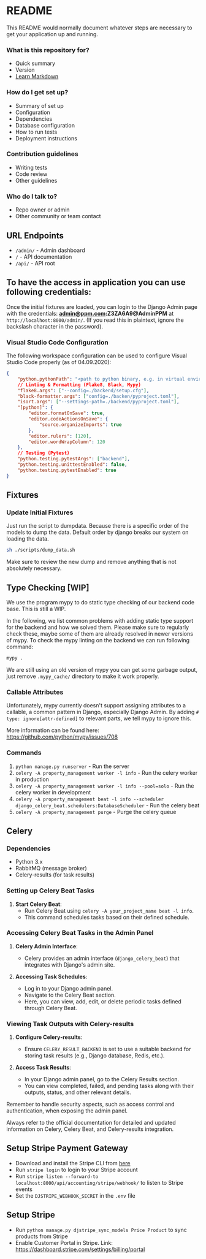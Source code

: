# README

This README would normally document whatever steps are necessary to get your application up and running.

### What is this repository for?

-   Quick summary
-   Version
-   [Learn Markdown](https://bitbucket.org/tutorials/markdowndemo)

### How do I get set up?

-   Summary of set up
-   Configuration
-   Dependencies
-   Database configuration
-   How to run tests
-   Deployment instructions

### Contribution guidelines

-   Writing tests
-   Code review
-   Other guidelines

### Who do I talk to?

-   Repo owner or admin
-   Other community or team contact

## URL Endpoints

-   `/admin/` - Admin dashboard
-   `/` - API documentation
-   `/api/` - API root

## To have the access in application you can use following credentials:

Once the initial fixtures are loaded, you can login to the Django Admin page with the credentials: **admin@ppm.com:Z3ZA6A9@AdminPPM** at `http://localhost:8000/admin/`.
(If you read this in plaintext, ignore the backslash character in the password).

### Visual Studio Code Configuration

The following workspace configuration can be used to configure Visual Studio Code properly (as of 04.09.2020):

```json
{
	"python.pythonPath": "<path to python binary, e.g. in virtual environment>",
	// Linting & Formatting (Flake8, Black, Mypy)
	"flake8.args": ["--config=./backend/setup.cfg"],
	"black-formatter.args": ["config=./backen/pyproject.toml"],
	"isort.args": ["--settings-path=./backend/pyproject.toml"],
	"[python]": {
		"editor.formatOnSave": true,
		"editor.codeActionsOnSave": {
			"source.organizeImports": true
		},
		"editor.rulers": [120],
		"editor.wordWrapColumn": 120
	},
	// Testing (Pytest)
	"python.testing.pytestArgs": ["backend"],
	"python.testing.unittestEnabled": false,
	"python.testing.pytestEnabled": true
}
```

## Fixtures

### Update Initial Fixtures

Just run the script to dumpdata. Because there is a specific order of the models to dump the data. Default order by django breaks our system on loading the data.

```bash
sh ./scripts/dump_data.sh
```

Make sure to review the new dump and remove anything that is not absolutely necessary.

## Type Checking [WIP]

We use the program mypy to do static type checking of our backend code base. This is still a WIP.

In the following, we list common problems with adding static type support for the backend and how we solved them. Please make sure to regularly check these, maybe some of them are already resolved in newer versions of mypy. To check the mypy linting on the backend we can run following command:

```bash
mypy .
```

We are still using an old version of mypy you can get some garbage output, just remove `.mypy_cache/` directory to make it work properly.

### Callable Attributes

Unfortunately, mypy currently doesn't support assigning attributes to a callable, a common pattern in Django, especially Django Admin. By adding `# type: ignore[attr-defined]` to relevant parts, we tell mypy to ignore this.

More information can be found here: https://github.com/python/mypy/issues/708

### Commands

1. `python manage.py runserver` - Run the server
2. `celery -A property_management worker -l info` - Run the celery worker in production
3. `celery -A property_management worker -l info --pool=solo` - Run the celery worker in development
4. `celery -A property_management beat -l info --scheduler django_celery_beat.schedulers:DatabaseScheduler` - Run the celery beat
5. `celery -A property_management purge` - Purge the celery queue

## Celery

### Dependencies

-   Python 3.x
-   RabbitMQ (message broker)
-   Celery-results (for task results)

### Setting up Celery Beat Tasks

1. **Start Celery Beat**:
    - Run Celery Beat using `celery -A your_project_name beat -l info`.
    - This command schedules tasks based on their defined schedule.

### Accessing Celery Beat Tasks in the Admin Panel

1. **Celery Admin Interface**:

    - Celery provides an admin interface (`django_celery_beat`) that integrates with Django's admin site.

2. **Accessing Task Schedules**:
    - Log in to your Django admin panel.
    - Navigate to the Celery Beat section.
    - Here, you can view, add, edit, or delete periodic tasks defined through Celery Beat.

### Viewing Task Outputs with Celery-results

1. **Configure Celery-results**:

    - Ensure `CELERY_RESULT_BACKEND` is set to use a suitable backend for storing task results (e.g., Django database, Redis, etc.).

2. **Access Task Results**:
    - In your Django admin panel, go to the Celery Results section.
    - You can view completed, failed, and pending tasks along with their outputs, status, and other relevant details.

Remember to handle security aspects, such as access control and authentication, when exposing the admin panel.

Always refer to the official documentation for detailed and updated information on Celery, Celery Beat, and Celery-results integration.

## Setup Stripe Payment Gateway

-   Download and install the Stripe CLI from [here](https://stripe.com/docs/stripe-cli)
-   Run `stripe login` to login to your Stripe account
-   Run `stripe listen --forward-to localhost:8000/api/accounting/stripe/webhook/` to listen to Stripe events
-   Set the `DJSTRIPE_WEBHOOK_SECRET` in the `.env` file

## Setup Stripe

-   Run `python manage.py djstripe_sync_models Price Product` to sync products from Stripe
-   Enable Customer Portal in Stripe. Link: https://dashboard.stripe.com/settings/billing/portal
